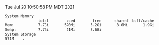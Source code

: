 Tue Jul 20 10:50:58 PM MDT 2021
```bash
System Memory
               total        used        free      shared  buff/cache   available
Mem:           7.7Gi       570Mi       5.2Gi       8.0Mi       1.9Gi       6.8Gi
Swap:          7.7Gi        11Mi       7.6Gi
System Storage
571M	.
```
```bash

